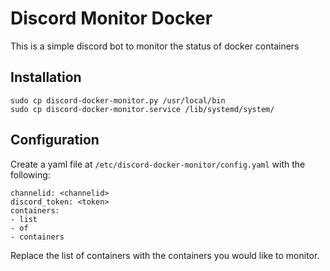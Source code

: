 # Discord Monitor Docker
This is a simple discord bot to monitor the status of docker containers

## Installation

```
sudo cp discord-docker-monitor.py /usr/local/bin
sudo cp discord-docker-monitor.service /lib/systemd/system/
```

## Configuration

Create a yaml file at `/etc/discord-docker-monitor/config.yaml` with the following:

```
channelid: <channelid>
discord_token: <token>
containers:
- list
- of
- containers
```

Replace the list of containers with the containers you would like to monitor.
